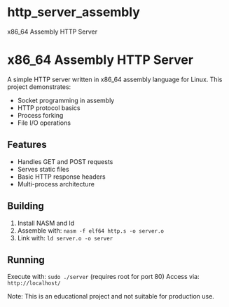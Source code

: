 # http_server_assembly
x86_64 Assembly HTTP Server

# x86_64 Assembly HTTP Server

A simple HTTP server written in x86_64 assembly language for Linux. This project demonstrates:
- Socket programming in assembly
- HTTP protocol basics
- Process forking
- File I/O operations

## Features
- Handles GET and POST requests
- Serves static files
- Basic HTTP response headers
- Multi-process architecture

## Building
1. Install NASM and ld
2. Assemble with: `nasm -f elf64 http.s -o server.o`
3. Link with: `ld server.o -o server`

## Running
Execute with: `sudo ./server` (requires root for port 80)
Access via: `http://localhost/`

Note: This is an educational project and not suitable for production use.
